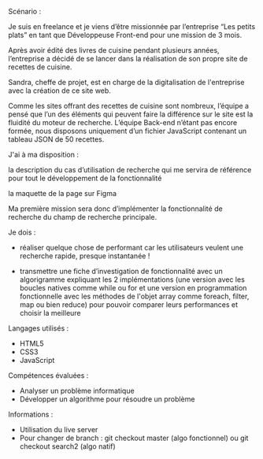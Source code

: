 

Scénario :

Je suis en freelance et je viens d’être missionnée par l’entreprise “Les petits plats” en tant que Développeuse Front-end pour une mission de 3 mois.

Après avoir édité des livres de cuisine pendant plusieurs années, l’entreprise a décidé de se lancer dans la réalisation de son propre site de recettes de cuisine.

Sandra, cheffe de projet, est en charge de la digitalisation de l'entreprise avec la création de ce site web.

Comme les sites offrant des recettes de cuisine sont nombreux, l’équipe a pensé que l’un des éléments qui peuvent faire la différence sur le site est la fluidité du moteur de recherche. L’équipe Back-end n’étant pas encore formée, nous disposons uniquement d’un fichier JavaScript contenant un tableau JSON de 50 recettes.

J'ai à ma disposition :

la description du cas d’utilisation de recherche qui me servira de référence pour tout le développement de la fonctionnalité

la maquette de la page sur Figma

Ma première mission sera donc d’implémenter la fonctionnalité de recherche du champ de recherche principale.

Je dois :

 - réaliser quelque chose de performant car les utilisateurs veulent une recherche rapide, presque instantanée !

 - transmettre une fiche d’investigation de fonctionnalité avec un algorigramme expliquant les 2 implémentations (une version avec les boucles natives comme while ou for et une version en programmation fonctionnelle avec les méthodes de l'objet array comme foreach, filter, map ou bien reduce) pour pouvoir comparer leurs performances et choisir la meilleure

Langages utilisés :
 - HTML5
 - CSS3
 - JavaScript
 
Compétences évaluées :
 - Analyser un problème informatique
 - Développer un algorithme pour résoudre un problème
 
Informations :
 - Utilisation du live server
 - Pour changer de branch : git checkout master (algo fonctionnel) ou git checkout search2 (algo natif)
